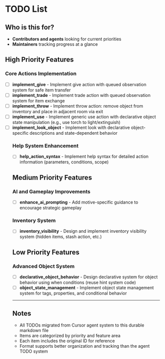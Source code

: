 # TODO List

## Who is this for?

- **Contributors and agents** looking for current priorities
- **Maintainers** tracking progress at a glance

## High Priority Features

### Core Actions Implementation
- [ ] **implement_give** - Implement give action with queued observation system for safe item transfer
- [ ] **implement_trade** - Implement trade action with queued observation system for item exchange  
- [ ] **implement_throw** - Implement throw action: remove object from inventory and place in adjacent room via exit
- [ ] **implement_use** - Implement generic use action with declarative object state manipulation (e.g., use torch to light/extinguish)
- [ ] **implement_look_object** - Implement look <object> with declarative object-specific descriptions and state-dependent behavior

### Help System Enhancement
- [ ] **help_action_syntax** - Implement help <action> syntax for detailed action information (parameters, conditions, scope)

## Medium Priority Features

### AI and Gameplay Improvements
- [ ] **enhance_ai_prompting** - Add motive-specific guidance to encourage strategic gameplay

### Inventory System
- [ ] **inventory_visibility** - Design and implement inventory visibility system (hidden items, stash action, etc.)

## Low Priority Features

### Advanced Object System
- [ ] **declarative_object_behavior** - Design declarative system for object behavior using when conditions (reuse hint system code)
- [ ] **object_state_management** - Implement object state management system for tags, properties, and conditional behavior

---

## Notes

- All TODOs migrated from Cursor agent system to this durable markdown file
- Items are categorized by priority and feature area
- Each item includes the original ID for reference
- Format supports better organization and tracking than the agent TODO system
